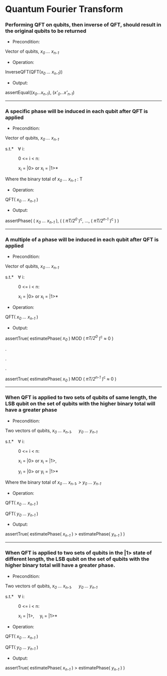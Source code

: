 # Quantum Fourier Transform
### Performing QFT on qubits, then inverse of QFT, should result in the original qubits to be returned

 - Precondition:
 
Vector of qubits, *x<sub>0</sub> … x<sub>n-1</sub>*
- Operation:

InverseQFT(QFT(*x<sub>0</sub> … x<sub>n-1</sub>*))
- Output:

assertEqual((*x<sub>0</sub>…x<sub>n-1</sub>*), (*x'<sub>0</sub>…x'<sub>n-1</sub>*)

---

### A specific phase will be induced in each qubit after QFT is applied

 - Precondition:
 
Vector of qubits, *x<sub>0</sub> … x<sub>n-1</sub>*

s.t.*&emsp;∀ i: 

&emsp;&emsp;&emsp;0 <= i < n:

&emsp;&emsp;&emsp;x<sub>i</sub> = |0> or x<sub>i</sub> = |1>*

Where the binary total of *x<sub>0</sub> … x<sub>n-1</sub>* : T   

- Operation:

QFT( *x<sub>0</sub> … x<sub>n-1</sub>* )
- Output:

assertPhase( ( *x<sub>0</sub> … x<sub>n-1</sub>* ), ( ( *πT/2<sup>0</sup>* )<sup>c</sup>, ..., ( *πT/2<sup>n-1</sup>* )<sup>c</sup> ) )

---
### A multiple of a phase will be induced in each qubit after QFT is applied

 - Precondition:
 
Vector of qubits, *x<sub>0</sub> … x<sub>n-1</sub>*

s.t.*&emsp;∀ i: 

&emsp;&emsp;&emsp;0 <= i < n:

&emsp;&emsp;&emsp;x<sub>i</sub> = |0> or x<sub>i</sub> = |1>*

- Operation:

QFT( *x<sub>0</sub> … x<sub>n-1</sub>* )
- Output:

assertTrue( estimatePhase( *x<sub>0</sub>* ) MOD  ( *πT/2<sup>0</sup>* )<sup>c</sup> ≈ 0 )

.

.

.

assertTrue( estimatePhase( *x<sub>0</sub>* ) MOD  ( *πT/2<sup>n-1</sup>* )<sup>c</sup> ≈ 0 )

---

### When QFT is applied to two sets of qubits of same length, the LSB qubit on the set of qubits with the higher binary total will  have a greater phase

 - Precondition:
 
 Two vectors of qubits, *x<sub>0</sub> … x<sub>n-1</sub>, &emsp; y<sub>0</sub> … y<sub>n-1</sub>*

s.t.*&emsp;∀ i: 

&emsp;&emsp;&emsp;0 <= i < n:

&emsp;&emsp;&emsp;x<sub>i</sub> = |0> or x<sub>i</sub> = |1>, 

&emsp;&emsp;&emsp;y<sub>i</sub> = |0> or y<sub>i</sub> = |1>*

Where the binary total of *x<sub>0</sub> … x<sub>n-1</sub>, > y<sub>0</sub> … y<sub>n-1</sub>*  
- Operation:

QFT( *x<sub>0</sub> … x<sub>n-1</sub>* )

QFT( *y<sub>0</sub> … y<sub>n-1</sub>* )
- Output:

assertTrue( estimatePhase( *x<sub>n-1</sub>* ) > estimatePhase( *y<sub>n-1</sub>*  ) )

---

### When QFT is applied to two sets of qubits in the |1> state of different length, the LSB qubit on the set of qubits with the higher binary total will  have a greater phase.

 - Precondition:
 
 Two vectors of qubits, *x<sub>0</sub> … x<sub>n-1</sub>, &emsp; y<sub>0</sub> … y<sub>n-1</sub>*

s.t.*&emsp;∀ i: 

&emsp;&emsp;&emsp;0 <= i < n:

&emsp;&emsp;&emsp;x<sub>i</sub> = |1>, &emsp;y<sub>i</sub> = |1>*

- Operation:

QFT( *x<sub>0</sub> … x<sub>n-1</sub>* )

QFT( *y<sub>0</sub> … y<sub>n-1</sub>* )
- Output:

assertTrue( estimatePhase( *x<sub>n-1</sub>* ) > estimatePhase( *y<sub>n-1</sub>*  ) )